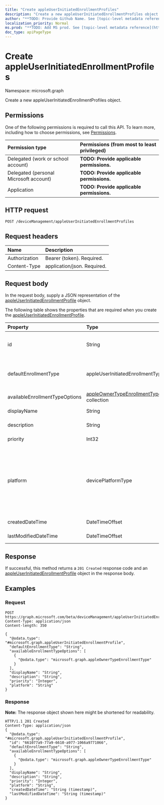```yaml
---
title: "Create appleUserInitiatedEnrollmentProfiles"
description: "Create a new appleUserInitiatedEnrollmentProfiles object."
author: "**TODO: Provide Github Name. See [topic-level metadata reference](https://msgo.azurewebsites.net/add/document/guidelines/metadata.html#topic-level-metadata)**"
localization_priority: Normal
ms.prod: "**TODO: Add MS prod. See [topic-level metadata reference](https://msgo.azurewebsites.net/add/document/guidelines/metadata.html#topic-level-metadata)**"
doc_type: apiPageType
---
```


# Create appleUserInitiatedEnrollmentProfiles

Namespace: microsoft.graph

Create a new appleUserInitiatedEnrollmentProfiles object.

## Permissions
One of the following permissions is required to call this API. To learn more, including how to choose permissions, see [Permissions](/concepts/permissions-reference.md).

|Permission type|Permissions (from most to least privileged)|
|:---|:---|
|Delegated (work or school account)|**TODO: Provide applicable permissions.**|
|Delegated (personal Microsoft account)|**TODO: Provide applicable permissions.**|
|Application|**TODO: Provide applicable permissions.**|

## HTTP request

<!-- {
  "blockType": "ignored"
}
-->
``` http
POST /deviceManagement/appleUserInitiatedEnrollmentProfiles
```

## Request headers
|Name|Description|
|:---|:---|
|Authorization|Bearer {token}. Required.|
|Content-Type|application/json. Required.|

## Request body
In the request body, supply a JSON representation of the [appleUserInitiatedEnrollmentProfile](../resources/appleuserinitiatedenrollmentprofile.md) object.

The following table shows the properties that are required when you create the [appleUserInitiatedEnrollmentProfile](../resources/appleuserinitiatedenrollmentprofile.md).

|Property|Type|Description|
|:---|:---|:---|
|id|String|**TODO: Add Description** Inherited from [entity](../resources/entity.md)|
|defaultEnrollmentType|appleUserInitiatedEnrollmentType|**TODO: Add Description**. Possible values are: `unknown`, `device`, `user`.|
|availableEnrollmentTypeOptions|[appleOwnerTypeEnrollmentType](../resources/appleownertypeenrollmenttype.md) collection|**TODO: Add Description**|
|displayName|String|**TODO: Add Description**|
|description|String|**TODO: Add Description**|
|priority|Int32|**TODO: Add Description**|
|platform|devicePlatformType|**TODO: Add Description**. Possible values are: `android`, `androidForWork`, `iOS`, `macOS`, `windowsPhone81`, `windows81AndLater`, `windows10AndLater`, `androidWorkProfile`, `unknown`.|
|createdDateTime|DateTimeOffset|**TODO: Add Description**|
|lastModifiedDateTime|DateTimeOffset|**TODO: Add Description**|



## Response

If successful, this method returns a `201 Created` response code and an [appleUserInitiatedEnrollmentProfile](../resources/appleuserinitiatedenrollmentprofile.md) object in the response body.

## Examples

### Request
<!-- {
  "blockType": "request",
  "name": "create_appleuserinitiatedenrollmentprofile_from_"
}
-->
``` http
POST https://graph.microsoft.com/beta/deviceManagement/appleUserInitiatedEnrollmentProfiles
Content-Type: application/json
Content-length: 350

{
  "@odata.type": "#microsoft.graph.appleUserInitiatedEnrollmentProfile",
  "defaultEnrollmentType": "String",
  "availableEnrollmentTypeOptions": [
    {
      "@odata.type": "microsoft.graph.appleOwnerTypeEnrollmentType"
    }
  ],
  "displayName": "String",
  "description": "String",
  "priority": "Integer",
  "platform": "String"
}
```

### Response
**Note:** The response object shown here might be shortened for readability.
<!-- {
  "blockType": "response",
  "truncated": true,
  "@odata.type": "microsoft.graph.appleuserinitiatedenrollmentprofile"
}
-->
``` http
HTTP/1.1 201 Created
Content-Type: application/json
{
  "@odata.type": "#microsoft.graph.appleUserInitiatedEnrollmentProfile",
  "id": "661077a9-77a9-6610-a977-1066a9771066",
  "defaultEnrollmentType": "String",
  "availableEnrollmentTypeOptions": [
    {
      "@odata.type": "microsoft.graph.appleOwnerTypeEnrollmentType"
    }
  ],
  "displayName": "String",
  "description": "String",
  "priority": "Integer",
  "platform": "String",
  "createdDateTime": "String (timestamp)",
  "lastModifiedDateTime": "String (timestamp)"
}
```

